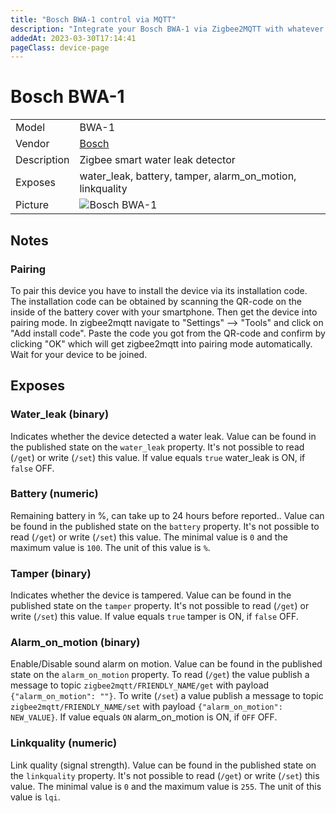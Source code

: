 ```yaml
---
title: "Bosch BWA-1 control via MQTT"
description: "Integrate your Bosch BWA-1 via Zigbee2MQTT with whatever smart home infrastructure you are using without the vendor's bridge or gateway."
addedAt: 2023-03-30T17:14:41
pageClass: device-page
---
```


<!-- !!!! -->
<!-- ATTENTION: This file is auto-generated through docgen! -->
<!-- You can only edit the "Notes"-Section between the two comment lines "Notes BEGIN" and "Notes END". -->
<!-- Do not use h1 or h2 heading within "## Notes"-Section. -->
<!-- !!!! -->

# Bosch BWA-1

|     |     |
|-----|-----|
| Model | BWA-1  |
| Vendor  | [Bosch](/supported-devices/#v=Bosch)  |
| Description | Zigbee smart water leak detector |
| Exposes | water_leak, battery, tamper, alarm_on_motion, linkquality |
| Picture | ![Bosch BWA-1](https://www.zigbee2mqtt.io/images/devices/BWA-1.jpg) |


<!-- Notes BEGIN: You can edit here. Add "## Notes" headline if not already present. -->
## Notes

### Pairing
To pair this device you have to install the device via its installation code. The installation code can be obtained by scanning the QR-code on the inside of the battery cover with your smartphone. Then get the device into pairing mode. In zigbee2mqtt navigate to  "Settings" --> "Tools" and click on "Add install code". Paste the code you got from the QR-code and confirm by clicking "OK" which will get zigbee2mqtt into pairing mode automatically. Wait for your device to be joined.
<!-- Notes END: Do not edit below this line -->




## Exposes

### Water_leak (binary)
Indicates whether the device detected a water leak.
Value can be found in the published state on the `water_leak` property.
It's not possible to read (`/get`) or write (`/set`) this value.
If value equals `true` water_leak is ON, if `false` OFF.

### Battery (numeric)
Remaining battery in %, can take up to 24 hours before reported..
Value can be found in the published state on the `battery` property.
It's not possible to read (`/get`) or write (`/set`) this value.
The minimal value is `0` and the maximum value is `100`.
The unit of this value is `%`.

### Tamper (binary)
Indicates whether the device is tampered.
Value can be found in the published state on the `tamper` property.
It's not possible to read (`/get`) or write (`/set`) this value.
If value equals `true` tamper is ON, if `false` OFF.

### Alarm_on_motion (binary)
Enable/Disable sound alarm on motion.
Value can be found in the published state on the `alarm_on_motion` property.
To read (`/get`) the value publish a message to topic `zigbee2mqtt/FRIENDLY_NAME/get` with payload `{"alarm_on_motion": ""}`.
To write (`/set`) a value publish a message to topic `zigbee2mqtt/FRIENDLY_NAME/set` with payload `{"alarm_on_motion": NEW_VALUE}`.
If value equals `ON` alarm_on_motion is ON, if `OFF` OFF.

### Linkquality (numeric)
Link quality (signal strength).
Value can be found in the published state on the `linkquality` property.
It's not possible to read (`/get`) or write (`/set`) this value.
The minimal value is `0` and the maximum value is `255`.
The unit of this value is `lqi`.

